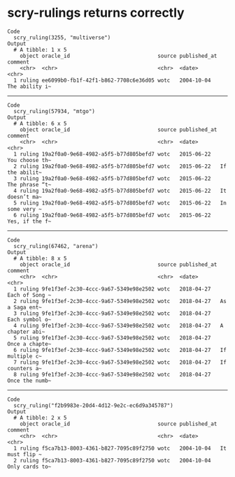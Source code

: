 # scry-rulings returns correctly

    Code
      scry_ruling(3255, "multiverse")
    Output
      # A tibble: 1 x 5
        object oracle_id                            source published_at comment       
        <chr>  <chr>                                <chr>  <date>       <chr>         
      1 ruling ee6099b0-fb1f-42f1-b862-7708c6e36d05 wotc   2004-10-04   The ability i~

---

    Code
      scry_ruling(57934, "mtgo")
    Output
      # A tibble: 6 x 5
        object oracle_id                            source published_at comment       
        <chr>  <chr>                                <chr>  <date>       <chr>         
      1 ruling 19a2f0a0-9e68-4982-a5f5-b77d805befd7 wotc   2015-06-22   You choose th~
      2 ruling 19a2f0a0-9e68-4982-a5f5-b77d805befd7 wotc   2015-06-22   If the abilit~
      3 ruling 19a2f0a0-9e68-4982-a5f5-b77d805befd7 wotc   2015-06-22   The phrase “t~
      4 ruling 19a2f0a0-9e68-4982-a5f5-b77d805befd7 wotc   2015-06-22   It doesn’t ma~
      5 ruling 19a2f0a0-9e68-4982-a5f5-b77d805befd7 wotc   2015-06-22   In some very ~
      6 ruling 19a2f0a0-9e68-4982-a5f5-b77d805befd7 wotc   2015-06-22   Yes, if the f~

---

    Code
      scry_ruling(67462, "arena")
    Output
      # A tibble: 8 x 5
        object oracle_id                            source published_at comment       
        <chr>  <chr>                                <chr>  <date>       <chr>         
      1 ruling 9fe1f3ef-2c30-4ccc-9a67-5349e98e2502 wotc   2018-04-27   Each of Song ~
      2 ruling 9fe1f3ef-2c30-4ccc-9a67-5349e98e2502 wotc   2018-04-27   As a Saga ent~
      3 ruling 9fe1f3ef-2c30-4ccc-9a67-5349e98e2502 wotc   2018-04-27   Each symbol o~
      4 ruling 9fe1f3ef-2c30-4ccc-9a67-5349e98e2502 wotc   2018-04-27   A chapter abi~
      5 ruling 9fe1f3ef-2c30-4ccc-9a67-5349e98e2502 wotc   2018-04-27   Once a chapte~
      6 ruling 9fe1f3ef-2c30-4ccc-9a67-5349e98e2502 wotc   2018-04-27   If multiple c~
      7 ruling 9fe1f3ef-2c30-4ccc-9a67-5349e98e2502 wotc   2018-04-27   If counters a~
      8 ruling 9fe1f3ef-2c30-4ccc-9a67-5349e98e2502 wotc   2018-04-27   Once the numb~

---

    Code
      scry_ruling("f2b9983e-20d4-4d12-9e2c-ec6d9a345787")
    Output
      # A tibble: 2 x 5
        object oracle_id                            source published_at comment       
        <chr>  <chr>                                <chr>  <date>       <chr>         
      1 ruling f5ca7b13-8003-4361-b827-7095c89f2750 wotc   2004-10-04   It must flip ~
      2 ruling f5ca7b13-8003-4361-b827-7095c89f2750 wotc   2004-10-04   Only cards to~

